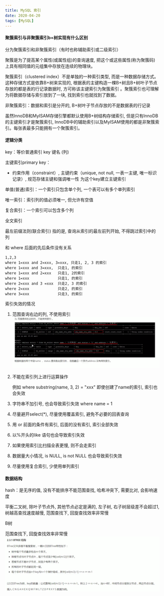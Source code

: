 ```yaml
---
title: MySQL 索引
date: 2020-04-20
tags: [MySQL]
---
```


####  聚簇索引与非聚簇索引b+树实现有什么区别

分为聚簇索引和非聚簇索引（有时也称辅助索引或二级索引）


聚簇是为了提高某个属性(或属性组)的查询速度, 把这个或这些属性(称为聚簇码)上具有相同值的元组集中存放在连续的物理块。

聚簇索引（clustered index）不是单独的一种索引类型, 而是一种数据存储方式。这种存储方式是依靠B+树来实现的, 根据表的主键构造一棵B+树且B+树叶子节点存放的都是表的行记录数据时, 方可称该主键索引为聚簇索引
。聚簇索引也可理解为将数据存储与索引放到了一块, 找到索引也就找到了数据。

非聚簇索引：数据和索引是分开的, B+树叶子节点存放的不是数据表的行记录

虽然InnoDB和MyISAM存储引擎都默认使用B+树结构存储索引, 但是只有InnoDB的主键索引才是聚簇索引,  InnoDB中的辅助索引以及MyISAM使用的都是非聚簇索引。每张表最多只能拥有一个聚簇索引。

#### 逻辑分类
key：等价普通索引 key 键名 (列)

主键索引primary key：

+ 约束作用（constraint）, 主键约束（unique, not null, 一表一主键, 唯一标识记录）, 规范存储主键和强调唯一性
为这个key建立主键索引

单值(普通)索引：一个索引只包含单个列, 一个表可以有多个单列索引

唯一索引：索引列的值必须唯一, 但允许有空值

复合索引：一个索引可以包含多个列

全文索引


最左前缀法则(联合索引)
指的是, 查询从索引的最左前列开始, 不得跳过索引中的列

和 where 后面的先后条件没有关系

    1,2,3
    where 1=xxx and 2=xxx, 3=xxx, 只走1, 2, 3 的索引
    where 1=xxx and 3=xxx,  只走1, 的索引
    where 1=xxx and 2=xxx   只走1, 2的索引
    where 1=xxx             只走1, 的索引
    where 2=xxx and 3 =xxx  只走2, 3 的索引
    where 2=xxx             只走2, 的索引
    where 3=xxx             只走3, 的索引
  



索引失效的情况

1. 范围查询右边的列, 不使用索引
![avatar](./images/9.png)

2. 不能在索引列上进行运算操作

    例如 where substring(name, 3, 2) = "xxx" 即使创建了name的索引, 索引也会失效

3. 字符串不加引号, 也会导致索引失效
    where name = 1

4. 尽量避开select(*), 尽量使用覆盖索引, 避免不必要的回表查询

5. 用 or 前面的条件有索引, 后面的没有索引, 索引全部失效 

6. 以%开头的like 语句也会导致索引失效

7. 如果使用索引比扫描全表更慢, 则不会走索引

8. 数据量大小情况,  is NULL, is not NULL 也会导致索引失效

9. 尽量使用复合索引, 少使用单列索引



#### 数据结构

hash：是无序的值, 没有不能排序不能范围查找, 哈希冲突下, 需要比对, 会影响速度

平衡二叉树,  除叶子节点外, 其他节点必定是满的, 左子树, 右子树层级差不会超过1,  树越高查找速度越慢, 范围查找下, 回旋查找效率非常慢


B树

范围查找下, 回旋查找效率非常慢
![avatar](./images/10.png)